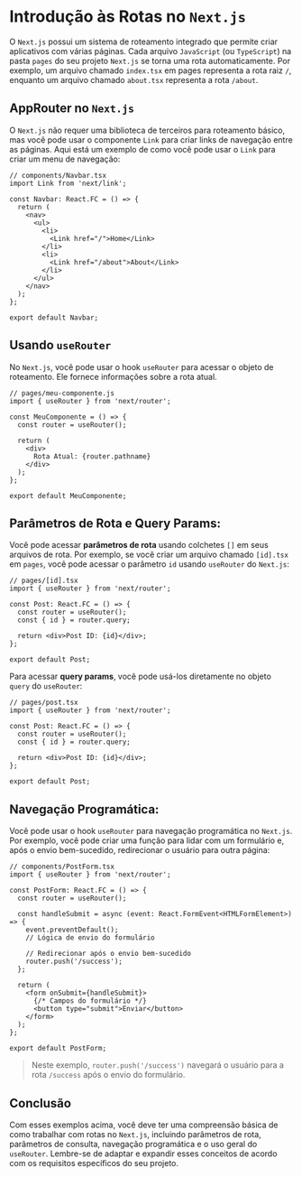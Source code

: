 # Introdução às Rotas no `Next.js`

O ``Next.js`` possui um sistema de roteamento integrado que permite criar aplicativos com várias páginas. Cada arquivo `JavaScript` (ou `TypeScript`) na pasta `pages` do seu projeto `Next.js` se torna uma rota automaticamente. Por exemplo, um arquivo chamado `index.tsx` em pages representa a rota raiz `/`, enquanto um arquivo chamado `about.tsx` representa a rota `/about`.

## AppRouter no `Next.js`

O ``Next.js`` não requer uma biblioteca de terceiros para roteamento básico, mas você pode usar o componente `Link` para criar links de navegação entre as páginas. Aqui está um exemplo de como você pode usar o `Link` para criar um menu de navegação:

```tsx
// components/Navbar.tsx
import Link from 'next/link';

const Navbar: React.FC = () => {
  return (
    <nav>
      <ul>
        <li>
          <Link href="/">Home</Link>
        </li>
        <li>
          <Link href="/about">About</Link>
        </li>
      </ul>
    </nav>
  );
};

export default Navbar;
```

## Usando `useRouter`

No `Next.js`, você pode usar o hook `useRouter` para acessar o objeto de roteamento. Ele fornece informações sobre a rota atual.

```tsx
// pages/meu-componente.js
import { useRouter } from 'next/router';

const MeuComponente = () => {
  const router = useRouter();

  return (
    <div>
      Rota Atual: {router.pathname}
    </div>
  );
};

export default MeuComponente;
```

## Parâmetros de Rota e Query Params:

Você pode acessar **parâmetros de rota** usando colchetes `[]` em seus arquivos de rota. Por exemplo, se você criar um arquivo chamado `[id].tsx` em `pages`, você pode acessar o parâmetro `id` usando `useRouter` do `Next.js`:

```tsx
// pages/[id].tsx
import { useRouter } from 'next/router';

const Post: React.FC = () => {
  const router = useRouter();
  const { id } = router.query;

  return <div>Post ID: {id}</div>;
};

export default Post;
```

Para acessar **query params**, você pode usá-los diretamente no objeto `query` do `useRouter`:

```tsx
// pages/post.tsx
import { useRouter } from 'next/router';

const Post: React.FC = () => {
  const router = useRouter();
  const { id } = router.query;

  return <div>Post ID: {id}</div>;
};

export default Post;
```

## Navegação Programática:

Você pode usar o hook `useRouter` para navegação programática no `Next.js`. Por exemplo, você pode criar uma função para lidar com um formulário e, após o envio bem-sucedido, redirecionar o usuário para outra página:

```tsx
// components/PostForm.tsx
import { useRouter } from 'next/router';

const PostForm: React.FC = () => {
  const router = useRouter();

  const handleSubmit = async (event: React.FormEvent<HTMLFormElement>) => {
    event.preventDefault();
    // Lógica de envio do formulário

    // Redirecionar após o envio bem-sucedido
    router.push('/success');
  };

  return (
    <form onSubmit={handleSubmit}>
      {/* Campos do formulário */}
      <button type="submit">Enviar</button>
    </form>
  );
};

export default PostForm;
```

> Neste exemplo, `router.push('/success')` navegará o usuário para a rota `/success` após o envio do formulário.

## Conclusão

Com esses exemplos acima, você deve ter uma compreensão básica de como trabalhar com rotas no `Next.js`, incluindo parâmetros de rota, parâmetros de consulta, navegação programática e o uso geral do `useRouter`. Lembre-se de adaptar e expandir esses conceitos de acordo com os requisitos específicos do seu projeto.

